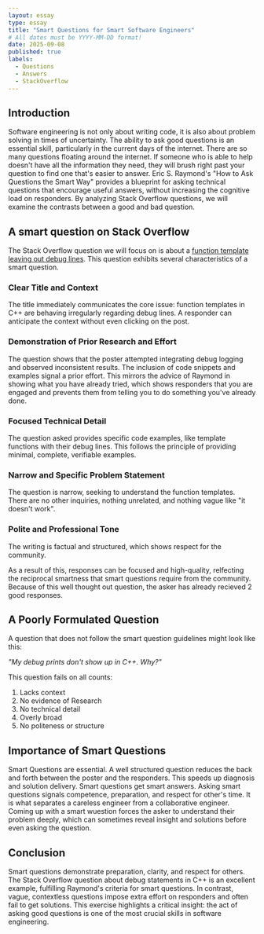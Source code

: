 ```yaml
---
layout: essay
type: essay
title: "Smart Questions for Smart Software Engineers"
# All dates must be YYYY-MM-DD format!
date: 2025-09-08
published: true
labels:
  - Questions
  - Answers
  - StackOverflow
---
```



## Introduction

Software engineering is not only about writing code, it is also about problem solving in times of uncertainty. The ability to ask good questions is an essential skill, particularly in the current days of the internet. There are so many questions floating around the internet. If someone who is able to help doesn't have all the information they need, they will brush right past your question to find one that's easier to answer. Eric S. Raymond's "How to Ask Questions the Smart Way" provides a blueprint for asking technical questions that encourage useful answers, without increasing the cognitive load on responders. By analyzing Stack Overflow questions, we will examine the contrasts between a good and bad question.

## A smart question on Stack Overflow

The Stack Overflow question we will focus on is about a [function template leaving out debug lines](https://stackoverflow.com/questions/79759365/function-templates-leave-out-debug-lines). This question exhibits several characteristics of a smart question.

### Clear Title and Context

The title immediately communicates the core issue: function templates in C++ are behaving irregularly regarding debug lines. A responder can anticipate the context without even clicking on the post.

### Demonstration of Prior Research and Effort

The question shows that the poster attempted integrating debug logging and observed inconsistent results. The inclusion of code snippets and examples signal a prior effort. This mirrors the advice of Raymond in showing what you have already tried, which shows responders that you are engaged and prevents them from telling you to do something you've already done.

### Focused Technical Detail

The question asked provides specific code examples, like template functions with their debug lines. This follows the principle of providing minimal, complete, verifiable examples.  

### Narrow and Specific Problem Statement

The question is narrow, seeking to understand the function templates. There are no other inquiries, nothing unrelated, and nothing vague like "it doesn't work".

### Polite and Professional Tone

The writing is factual and structured, which shows respect for the community. 

As a result of this, responses can be focused and high-quality, relfecting the reciprocal smartness that smart questions require from the community. Because of this well thought out question, the asker has already recieved 2 good responses. 

## A Poorly Formulated Question

A question that does not follow the smart question guidelines might look like this:

*"My debug prints don't show up in C++. Why?"*

This question fails on all counts:
1. Lacks context
2. No evidence of Research
3. No technical detail
4. Overly broad
5. No politeness or structure

## Importance of Smart Questions

Smart Questions are essential. 
A well structured question reduces the back and forth between the poster and the responders. This speeds up diagnosis and solution delivery. 
Smart questions get smart answers. 
Asking smart questions signals competence, preparation, and respect for other's time. It is what separates a careless engineer from a collaborative engineer. 
Coming up with a smart wuestion forces the asker to understand their problem deeply, which can sometimes reveal insight and solutions before even asking the question.

## Conclusion

Smart questions demonstrate preparation, clarity, and respect for others. The Stack Overflow question about debug statements in C++ is an excellent example, fulfilling Raymond's criteria for smart questions. In contrast, vague, contextless questions impose extra effort on responders and often fail to get solutions. This exercise highlights a critical insight: the act of asking good questions is one of the most crucial skills in software engineering.  
